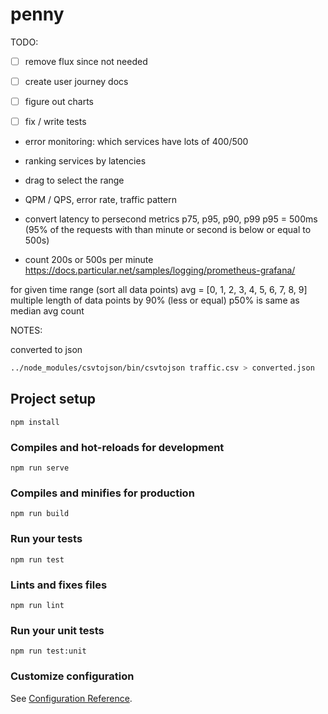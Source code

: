 # penny

TODO:
* [ ] remove flux since not needed
* [ ] create user journey docs
* [ ] figure out charts
* [ ] fix / write tests


 - error monitoring: which services have lots of 400/500
 - ranking services by latencies
- drag to select the range
- QPM / QPS, error rate, traffic pattern

- convert latency to persecond metrics
p75, p95, p90, p99
p95 = 500ms  (95% of the requests with than minute or second is below or equal to 500s)

- count 200s or 500s per minute
https://docs.particular.net/samples/logging/prometheus-grafana/


for given time range
(sort all data points)
avg = [0, 1, 2, 3, 4, 5, 6, 7, 8, 9]
multiple length of data points by 90% (less or equal)
p50% is same as median
avg
count




NOTES:

converted to json
```bash
../node_modules/csvtojson/bin/csvtojson traffic.csv > converted.json
```

## Project setup
```
npm install
```

### Compiles and hot-reloads for development
```
npm run serve
```

### Compiles and minifies for production
```
npm run build
```

### Run your tests
```
npm run test
```

### Lints and fixes files
```
npm run lint
```

### Run your unit tests
```
npm run test:unit
```

### Customize configuration
See [Configuration Reference](https://cli.vuejs.org/config/).
